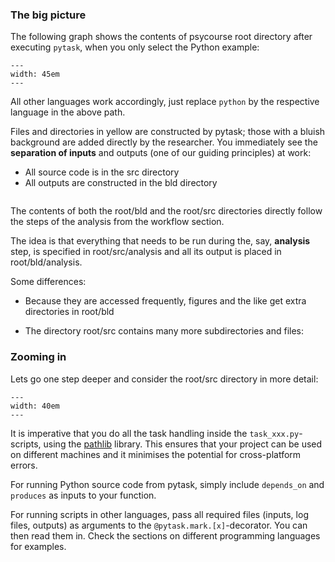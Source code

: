 ### The big picture

The following graph shows the contents of psycourse root directory after
executing `pytask`, when you only select the Python example:

```{figure} ../figures/generated/root_bld_src.png
---
width: 45em
---
```

All other languages work accordingly, just replace `python` by the respective language
in the above path.

Files and directories in yellow are constructed by pytask; those with a bluish
background are added directly by the researcher. You immediately see the **separation of
inputs** and outputs (one of our guiding principles) at work:

- All source code is in the src directory
- All outputs are constructed in the bld directory

```{note} The paper and presentation are copied to the root so they can be opened easily

```

The contents of both the root/bld and the root/src directories directly follow the steps
of the analysis from the workflow section.

The idea is that everything that needs to be run during the, say, **analysis** step, is
specified in root/src/analysis and all its output is placed in root/bld/analysis.

Some differences:

- Because they are accessed frequently, figures and the like get extra directories in
  root/bld

- The directory root/src contains many more subdirectories and files:

### Zooming in

Lets go one step deeper and consider the root/src directory in more detail:

```{figure} ../figures/generated/src.png
---
width: 40em
---
```

It is imperative that you do all the task handling inside the `task_xxx.py`-scripts,
using the [pathlib](https://realpython.com/python-pathlib/) library. This ensures that
your project can be used on different machines and it minimises the potential for
cross-platform errors.

For running Python source code from pytask, simply include `depends_on` and `produces`
as inputs to your function.

For running scripts in other languages, pass all required files (inputs, log files,
outputs) as arguments to the `@pytask.mark.[x]`-decorator. You can then read them in.
Check the sections on different programming languages for examples.
